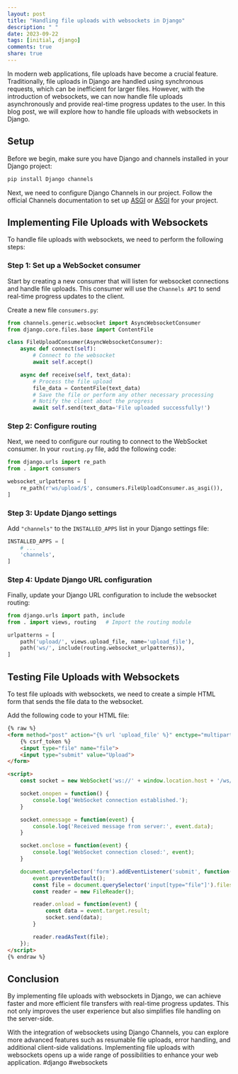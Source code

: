 ```yaml
---
layout: post
title: "Handling file uploads with websockets in Django"
description: " "
date: 2023-09-22
tags: [initial, django]
comments: true
share: true
---
```


In modern web applications, file uploads have become a crucial feature. Traditionally, file uploads in Django are handled using synchronous requests, which can be inefficient for larger files. However, with the introduction of websockets, we can now handle file uploads asynchronously and provide real-time progress updates to the user. In this blog post, we will explore how to handle file uploads with websockets in Django.

## Setup

Before we begin, make sure you have Django and channels installed in your Django project:

```bash
pip install Django channels
```

Next, we need to configure Django Channels in our project. Follow the official Channels documentation to set up [ASGI](https://channels.readthedocs.io/en/stable/deploying.html) or [ASGI](https://channels.readthedocs.io/en/latest/tutorial/part_1.html#initial-setup) for your project.

## Implementing File Uploads with Websockets

To handle file uploads with websockets, we need to perform the following steps:

### Step 1: Set up a WebSocket consumer

Start by creating a new consumer that will listen for websocket connections and handle file uploads. This consumer will use the `Channels API` to send real-time progress updates to the client.

Create a new file `consumers.py`:

```python
from channels.generic.websocket import AsyncWebsocketConsumer
from django.core.files.base import ContentFile

class FileUploadConsumer(AsyncWebsocketConsumer):
    async def connect(self):
        # Connect to the websocket
        await self.accept()

    async def receive(self, text_data):
        # Process the file upload
        file_data = ContentFile(text_data)
        # Save the file or perform any other necessary processing
        # Notify the client about the progress
        await self.send(text_data='File uploaded successfully!')
```

### Step 2: Configure routing

Next, we need to configure our routing to connect to the WebSocket consumer. In your `routing.py` file, add the following code:

```python
from django.urls import re_path
from . import consumers

websocket_urlpatterns = [
    re_path(r'ws/upload/$', consumers.FileUploadConsumer.as_asgi()),
]
```

### Step 3: Update Django settings

Add `"channels"` to the `INSTALLED_APPS` list in your Django settings file:

```python
INSTALLED_APPS = [
    # ...
    'channels',
]
```

### Step 4: Update Django URL configuration

Finally, update your Django URL configuration to include the websocket routing:

```python
from django.urls import path, include
from . import views, routing   # Import the routing module

urlpatterns = [
    path('upload/', views.upload_file, name='upload_file'),
    path('ws/', include(routing.websocket_urlpatterns)),
]
```

## Testing File Uploads with Websockets

To test file uploads with websockets, we need to create a simple HTML form that sends the file data to the websocket.

Add the following code to your HTML file:

```html
{% raw %}
<form method="post" action="{% url 'upload_file' %}" enctype="multipart/form-data">
    {% csrf_token %}
    <input type="file" name="file">
    <input type="submit" value="Upload">
</form>

<script>
    const socket = new WebSocket('ws://' + window.location.host + '/ws/upload/');

    socket.onopen = function() {
        console.log('WebSocket connection established.');
    }

    socket.onmessage = function(event) {
        console.log('Received message from server:', event.data);
    }

    socket.onclose = function(event) {
        console.log('WebSocket connection closed:', event);
    }

    document.querySelector('form').addEventListener('submit', function(event) {
        event.preventDefault();
        const file = document.querySelector('input[type="file"]').files[0];
        const reader = new FileReader();

        reader.onload = function(event) {
            const data = event.target.result;
            socket.send(data);
        }

        reader.readAsText(file);
    });
</script>
{% endraw %}
```

## Conclusion

By implementing file uploads with websockets in Django, we can achieve faster and more efficient file transfers with real-time progress updates. This not only improves the user experience but also simplifies file handling on the server-side.

With the integration of websockets using Django Channels, you can explore more advanced features such as resumable file uploads, error handling, and additional client-side validations. Implementing file uploads with websockets opens up a wide range of possibilities to enhance your web application. #django #websockets
